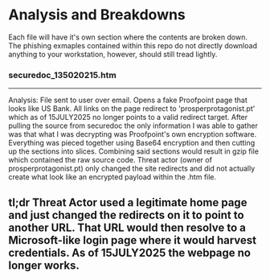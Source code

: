 # Analysis and Breakdowns
Each file will have it's own section where the contents are broken down. 
The phishing exmaples contained within this repo do not directly download anything to your workstation, however, should still tread lightly.

### securedoc_135020215.htm
---
Analysis: File sent to user over email. Opens a fake Proofpoint page that looks like US Bank. All links on the page redirect to 'prosperprotagonist.pt' which as of 15JULY2025 no longer points to a valid redirect target. After pulling the source from securedoc the only information I was able to gather was that what I was decrypting was Proofpoint's own encryption software. Everything was pieced together using Base64 encryption and then cutting up the sections into slices. Combining said sections would result in gzip file which contained the raw source code. Threat actor (owner of prosperprotagonist.pt) only changed the site redirects and did not actually create what look like an encrypted payload within the .htm file. 

tl;dr
Threat Actor used a legitimate home page and just changed the redirects on it to point to another URL. That URL would then resolve to a Microsoft-like login page where it would harvest credentials. As of 15JULY2025 the webpage no longer works. 
---

